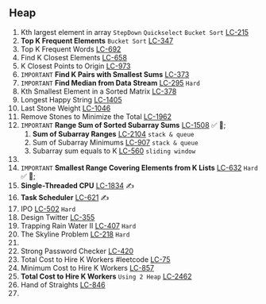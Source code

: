 
## Heap

1. Kth largest element in array `StepDown` `Quickselect` `Bucket Sort` [LC-215](https://leetcode.com/problems/kth-largest-element-in-an-array/)
2. **Top K Frequent Elements** `Bucket Sort` [LC-347](https://leetcode.com/problems/top-k-frequent-elements/)
3. Top K Frequent Words [LC-692](https://leetcode.com/problems/top-k-frequent-words/)
4. Find K Closest Elements [LC-658](https://leetcode.com/problems/find-k-closest-elements/)
5. K Closest Points to Origin [LC-973](https://leetcode.com/problems/k-closest-points-to-origin/)
6. `IMPORTANT` **Find K Pairs with Smallest Sums** [LC-373](https://leetcode.com/problems/find-k-pairs-with-smallest-sums/)
7. `IMPORTANT` **Find Median from Data Stream** [LC-295](https://leetcode.com/problems/find-median-from-data-stream) `Hard`
8. Kth Smallest Element in a Sorted Matrix [LC-378](https://leetcode.com/problems/kth-smallest-element-in-a-sorted-matrix/)
9. Longest Happy String [LC-1405](https://leetcode.com/problems/longest-happy-string/)
10. Last Stone Weight [LC-1046](https://leetcode.com/problems/last-stone-weight/)
11. Remove Stones to Minimize the Total [LC-1962](https://leetcode.com/problems/remove-stones-to-minimize-the-total/)
12. `IMPORTANT` **Range Sum of Sorted Subarray Sums** [LC-1508](https://leetcode.com/problems/range-sum-of-sorted-subarray-sums/) &#9989;  🧠;
    1. **Sum of Subarray Ranges** [LC-2104](https://leetcode.com/problems/sum-of-subarray-ranges/) `stack & queue`
    2. Sum of Subarray Minimums [LC-907](https://leetcode.com/problems/sum-of-subarray-minimums/) `stack & queue`
    3. Subarray sum equals to K [LC-560](https://leetcode.com/problems/subarray-sum-equals-k/) `sliding window`
13. 
14. `IMPORTANT` **Smallest Range Covering Elements from K Lists** [LC-632](https://leetcode.com/problems/smallest-range-covering-elements-from-k-lists/) `Hard` &#9989; 🧠;
15. **Single-Threaded CPU** [LC-1834](https://leetcode.com/problems/single-threaded-cpu/) &#9997;
16. **Task Scheduler** [LC-621](https://leetcode.com/problems/task-scheduler/) &#9997;
17. IPO [LC-502](https://leetcode.com/problems/ipo/) `Hard`
18. Design Twitter [LC-355](https://leetcode.com/problems/design-twitter/)
19. Trapping Rain Water II [LC-407](https://leetcode.com/problems/trapping-rain-water-ii/) `Hard`
20. The Skyline Problem [LC-218](https://leetcode.com/problems/the-skyline-problem/) `Hard`
21. 
22. Strong Password Checker [LC-420](https://leetcode.com/problems/strong-password-checker)
23. Total Cost to Hire K Workers #leetcode [LC-75]()
24. Minimum Cost to Hire K Workers [LC-857](https://leetcode.com/problems/minimum-cost-to-hire-k-workers/description/)
25. **Total Cost to Hire K Workers** `Using 2 Heap` [LC-2462](https://leetcode.com/problems/total-cost-to-hire-k-workers/)
26. Hand of Straights [LC-846](https://leetcode.com/problems/hand-of-straights/)
27. 
